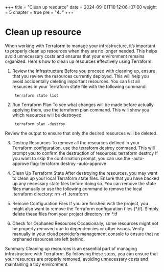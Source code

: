 +++
title = "Clean up resource"
date = 2024-09-01T10:12:06+07:00
weight = 5
chapter = true
pre = "<b>4. </b>"
+++

# **Clean up resource**
When working with Terraform to manage your infrastructure, it’s important to properly clean up resources when they are no longer needed. This helps avoid unnecessary costs and ensures that your environment remains organized. Here's how to clean up resources effectively using Terraform:

1. Review the Infrastructure
Before you proceed with cleaning up, ensure that you review the resources currently deployed. This will help you avoid accidentally deleting important resources. You can list all resources in your Terraform state file with the following command:

        terraform state list

2. Run Terraform Plan
To see what changes will be made before actually applying them, use the terraform plan command. This will show you which resources will be destroyed:

        terraform plan -destroy

Review the output to ensure that only the desired resources will be deleted.

3. Destroy Resources
To remove all the resources defined in your Terraform configuration, use the terraform destroy command. This will prompt you to confirm the destruction of resources:
        terraform destroy
If you want to skip the confirmation prompt, you can use the -auto-approve flag:
        terraform destroy -auto-approve

4. Clean Up Terraform State
After destroying the resources, you may want to clean up your local Terraform state files. Ensure that you have backed up any necessary state files before doing so. You can remove the state files manually or use the following command to remove the local .terraform directory:
        rm -rf .terraform

5. Remove Configuration Files
If you are finished with the project, you might also want to remove the Terraform configuration files (*.tf). Simply delete these files from your project directory:
        rm *.tf

6. Check for Orphaned Resources
Occasionally, some resources might not be properly removed due to dependencies or other issues. Verify manually in your cloud provider’s management console to ensure that no orphaned resources are left behind.

Summary
Cleaning up resources is an essential part of managing infrastructure with Terraform. By following these steps, you can ensure that your resources are properly removed, avoiding unnecessary costs and maintaining a tidy environment.

